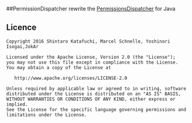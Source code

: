##PermissionDispatcher
rewrite the <a href="https://github.com/hotchemi/PermissionsDispatcher">PermissionsDispatcher<a/> for Java




## Licence

```
Copyright 2016 Shintaro Katafuchi, Marcel Schnelle, Yoshinori Isogai,JokAr

Licensed under the Apache License, Version 2.0 (the "License");
you may not use this file except in compliance with the License.
You may obtain a copy of the License at

   http://www.apache.org/licenses/LICENSE-2.0

Unless required by applicable law or agreed to in writing, software
distributed under the License is distributed on an "AS IS" BASIS,
WITHOUT WARRANTIES OR CONDITIONS OF ANY KIND, either express or implied.
See the License for the specific language governing permissions and
limitations under the License.
```